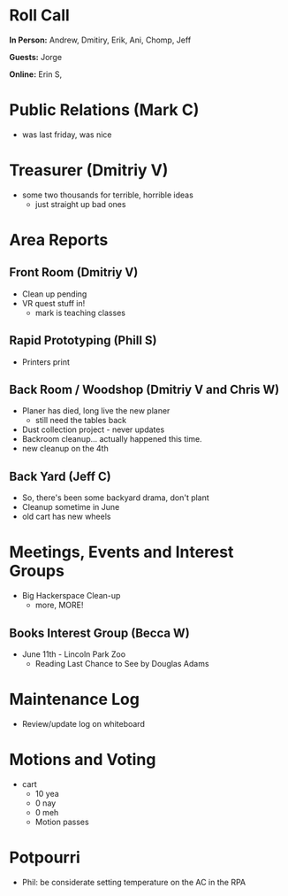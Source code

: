# Roll Call
**In Person:** Andrew, Dmitiry, Erik, Ani, Chomp, Jeff

**Guests:** Jorge

**Online:**  Erin S,

# Public Relations (Mark C)
- was last friday, was nice
# Treasurer (Dmitriy V)
- some two thousands for terrible, horrible ideas
  - just straight up bad ones
# Area Reports
## Front Room (Dmitriy V)
- Clean up pending
- VR quest stuff in!
  - mark is teaching classes
## Rapid Prototyping (Phill S)
- Printers print
## Back Room / Woodshop (Dmitriy V and Chris W)
- Planer has died, long live the new planer
  - still need the tables back
- Dust collection project - never updates
- Backroom cleanup... actually happened this time.
- new cleanup on the 4th
## Back Yard (Jeff C)
- So, there's been some backyard drama, don't plant
- Cleanup sometime in June
- old cart has new wheels
# Meetings, Events and Interest Groups
- Big Hackerspace Clean-up
  - more, MORE!
## Books Interest Group (Becca W)
- June 11th - Lincoln Park Zoo
  - Reading Last Chance to See by Douglas Adams
# Maintenance Log
- Review/update log on whiteboard
# Motions and Voting
- cart
  - 10 yea
  - 0 nay
  - 0 meh
  - Motion passes

# Potpourri
- Phil: be considerate setting temperature on the AC in the RPA 
